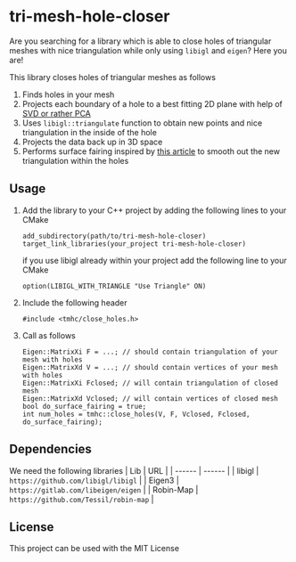 # tri-mesh-hole-closer
Are you searching for a library which is able to close holes of triangular meshes with nice triangulation while only using `libigl` and `eigen`? Here you are!

This library closes holes of triangular meshes as follows
1) Finds holes in your mesh
2) Projects each boundary of a hole to a best fitting 2D plane with help of [SVD or rather PCA]( https://stats.stackexchange.com/questions/172300/low-rank-svd-reconstruction-and-linear-projection-of-the-data)
3) Uses `libigl::triangulate` function to obtain new points and nice triangulation in the inside of the hole
4) Projects the data back up in 3D space
5) Performs surface fairing inspired by [this article](https://erkaman.github.io/posts/hole_filling.html) to smooth out the new triangulation within the holes

## Usage

1) Add the library to your C++ project by adding the following lines to your CMake
    ```
    add_subdirectory(path/to/tri-mesh-hole-closer)
    target_link_libraries(your_project tri-mesh-hole-closer)
    ```
    if you use libigl already within your project add the following line to your CMake
    ```
    option(LIBIGL_WITH_TRIANGLE "Use Triangle" ON)
    ```
2) Include the following header
    ```
    #include <tmhc/close_holes.h>
    ```
3) Call as follows
    ```
    Eigen::MatrixXi F = ...; // should contain triangulation of your mesh with holes
    Eigen::MatrixXd V = ...; // should contain vertices of your mesh with holes
    Eigen::MatrixXi Fclosed; // will contain triangulation of closed mesh
    Eigen::MatrixXd Vclosed; // will contain vertices of closed mesh
    bool do_surface_fairing = true;
    int num_holes = tmhc::close_holes(V, F, Vclosed, Fclosed, do_surface_fairing);
    ```

## Dependencies

We need the following libraries
| Lib | URL |
| ------ | ------ |
| libigl | `https://github.com/libigl/libigl` | 
| Eigen3 | `https://gitlab.com/libeigen/eigen` |
| Robin-Map | `https://github.com/Tessil/robin-map` |

## License

This project can be used with the MIT License


